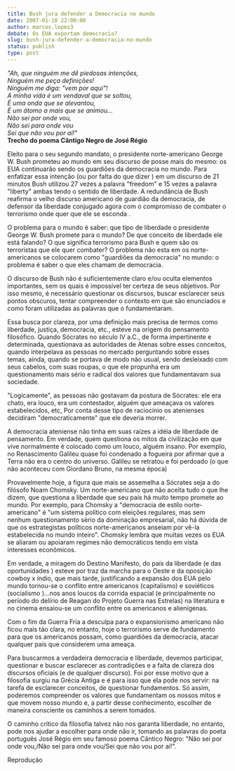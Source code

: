 ```yaml
---
title: Bush jura defender a Democracia no mundo
date: 2007-01-10 22:00:00
author: marcos.lopes3
debate: Os EUA exportam democracia?
slug: bush-jura-defender-a-democracia-no-mundo
status: publish 
type: post
---
```


*"Ah, que ninguém me dê piedosas intenções,   
Ninguém me peça definições!   
Ninguém me diga: "vem por aqui"!   
A minha vida é um vendaval que se soltou,   
É uma onda que se alevantou,   
É um átomo a mais que se animou...   
Não sei por onde vou,   
Não sei para onde vou   
Sei que não vou por aí!"*  
**Trecho do poema Cântigo Negro de José Régio**   
  
Eleito para o seu segundo mandato, o presidente norte-americano George W. Bush prometeu ao mundo em seu discurso de posse mais do mesmo: os EUA continuarão sendo os guardiões da democracia no mundo. Para enfatizar essa intenção (ou por falta do que dizer ) em um discurso de 21 minutos Bush utilizou 27 vezes a palavra "freedom" e 15 vezes a palavra "liberty" ambas tendo o sentido de liberdade. A redundância de Bush reafirma o velho discurso americano de guardião da democracia, de defensor da liberdade conjugado agora com o compromisso de combater o terrorismo onde quer que ele se esconda .  
  
O problema para o mundo é saber: que tipo de liberdade o presidente George W. Bush promete para o mundo? De que conceito de liberdade ele está falando? O que significa terrorismo para Bush e quem são os terroristas que ele quer combater? O problema não esta em os norte-americanos se colocarem como "guardiões da democracia" no mundo: o problema é saber o que eles chamam de democracia.  
  
O discurso de Bush não é suficientemente claro e/ou oculta elementos importantes, sem os quais é impossível ter certeza de seus objetivos. Por isso mesmo, é necessário questionar os discursos, buscar esclarecer seus pontos obscuros, tentar compreender o contexto em que são enunciados e como foram utilizadas as palavras que o fundamentaram.  
  
Essa busca por clareza, por uma definição mais precisa de termos como liberdade, justiça, democracia, etc., esteve na origem do pensamento filosófico. Quando Sócrates no século IV a.C., de forma impertinente e determinada, questionava as autoridades de Atenas sobre esses conceitos, quando interpelava as pessoas no mercado perguntando sobre esses temas, ainda, quando se portava de modo não usual, sendo desleixado com seus cabelos, com suas roupas, o que ele propunha era um questionamento mais sério e radical dos valores que fundamentavam sua sociedade.  
  
"Logicamente", as pessoas não gostavam da postura de Sócrates: ele era chato, era louco, era um contestador, alguém que ameaçava os valores estabelecidos, etc, Por conta desse tipo de raciocínio os atenienses decidiram "democraticamente" que ele deveria morrer.  
  
A democracia ateniense não tinha em suas raízes a idéia de liberdade de pensamento. Em verdade, quem questiona os mitos da civilização em que vive normalmente é colocado como um louco, alguém insano. Por exemplo, no Renascimento Galileu quase foi condenado a fogueira por afirmar que a Terra não era o centro do universo. Galileu se retratou e foi perdoado (o que não aconteceu com Giordano Bruno, na mesma época)  
  
Provavelmente hoje, a figura que mais se assemelha a Sócrates seja a do filósofo Noam Chomsky. Um norte-americano que não aceita tudo o que lhe dizem, que questiona a liberdade que seu país há muito tempo promete ao mundo. Por exemplo, para Chomsky a "democracia de estilo norte-americano" é "um sistema político com eleições regulares, mas sem nenhum questionamento sério da dominação empresarial, não há dúvida de que os estrategistas políticos norte-americanos anseiam por vê-la estabelecida no mundo inteiro". Chomsky lembra que muitas vezes os EUA se aliaram ou apoiaram regimes não democráticos tendo em vista interesses econômicos.  
  
Em verdade, a miragem do Destino Manifesto, do país da liberdade (e das oportunidades ) esteve por traz da marcha para o Oeste e da oposição cowboy x índio, que mais tarde, justificando a expansão dos EUA pelo mundo tornou-se o conflito entre americanos (capitalismo) e soviéticos (socialismo )...nos anos loucos da corrida espacial (e principalmente no período do delírio de Reagan do Projeto Guerra nas Estrelas) na literatura e no cinema ensaiou-se um conflito entre os americanos e alienígenas.   
  
Com o fim da Guerra Fria a desculpa para o expansionismo americano não ficou mais tão clara, no entanto, hoje o terrorismo serve de fundamento para que os americanos possam, como guardiões da democracia, atacar qualquer país que considerem uma ameaça.  
  
Para buscarmos a verdadeira democracia e liberdade, devemos participar, questionar e buscar esclarecer as contradições e a falta de clareza dos discursos oficiais (e de qualquer discurso). Foi por esse motivo que a filosofia surgiu na Grécia Antiga e é para isso que ela pode nos servir: na tarefa de esclarecer conceitos, de questionar fundamentos. Só assim, poderemos compreender os valores que fundamentam os nossos mitos e que movem nosso mundo e, a partir desse conhecimento, escolher de maneira consciente os caminhos a serem tomados.  
  
O caminho crítico da filosofia talvez não nos garanta liberdade, no entanto, pode nos ajudar a escolher para onde não ir, tomando as palavras do poeta português José Régio em seu famoso poema Cântico Negro: "Não sei por onde vou,/Não sei para onde vou/Sei que não vou por aí!".   
  
Reprodução
